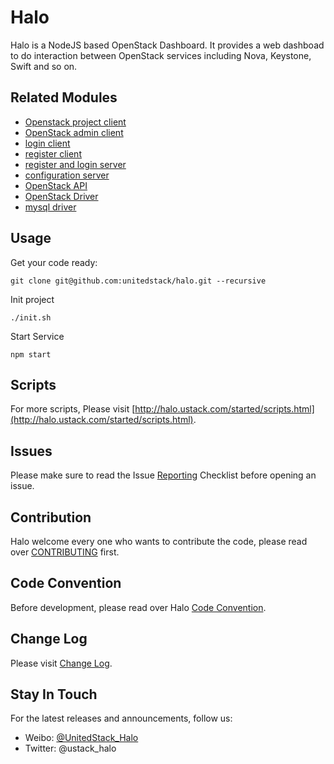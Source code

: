 # Halo
Halo is a NodeJS based OpenStack Dashboard. It provides a web dashboad to do interaction between OpenStack services including Nova, Keystone, Swift and so on.

## Related Modules

* [Openstack project client](https://github.com/unitedstack/spectre)
* [OpenStack admin client](https://github.com/unitedstack/medusa)
* [login client](https://github.com/unitedstack/luna)
* [register client](https://github.com/unitedstack/lion)
* [register and login server](https://github.com/unitedstack/brewmaster)
* [configuration server](https://github.com/unitedstack/tusk)
* [OpenStack API](https://github.com/unitedstack/slardar)
* [OpenStack Driver](https://github.com/unitedstack/huskar)
* [mysql driver](https://github.com/unitedstack/meepo)

## Usage

Get your code ready:
```
git clone git@github.com:unitedstack/halo.git --recursive
```

Init project
```
./init.sh
```

Start Service
```
npm start
```

## Scripts

For more scripts, Please visit [http://halo.ustack.com/started/scripts.html](http://halo.ustack.com/started/scripts.html).

## Issues

Please make sure to read the Issue [Reporting](./CONTRIBUTING.md#Issues) Checklist before opening an issue.

## Contribution

Halo welcome every one who wants to contribute the code, please read over [CONTRIBUTING](./CONTRIBUTING.md) first.

## Code Convention

Before development, please read over Halo [Code Convention](./CODE_CONVENTION.md).

## Change Log

Please visit [Change Log](./CHANGELOG.md).

## Stay In Touch

For the latest releases and announcements, follow us:

* Weibo: [@UnitedStack_Halo](http://weibo.com/u/6344552711)
* Twitter: @ustack_halo
